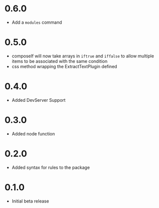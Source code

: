 # 0.6.0
- Add a `modules` command

# 0.5.0
- composeIf will now take arrays in `iftrue` and `iffalse` to allow multiple items to be associated with the same condition
- css method wrapping the ExtractTextPlugin defined

# 0.4.0
- Added DevServer Support

# 0.3.0
- Added node function

# 0.2.0
- Added syntax for rules to the package

# 0.1.0
- Initial beta release
